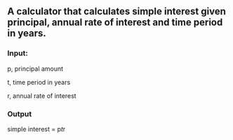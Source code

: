 ## A calculator that calculates simple interest given principal, annual rate of interest and time period in years.
### Input:
   p, principal amount
   
   t, time period in years
   
   r, annual rate of interest
   
### Output
   simple interest = p*t*r
